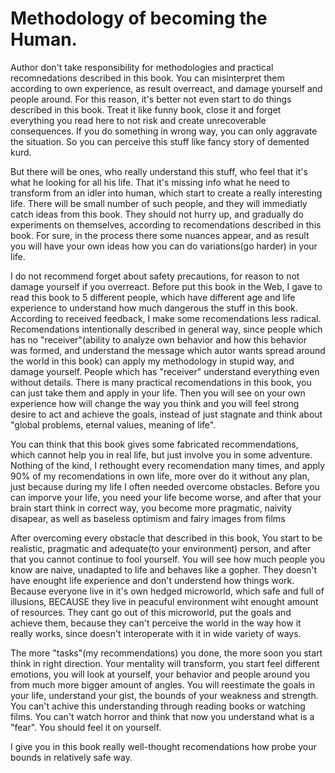 # Methodology of becoming the Human.

Author don't take responsibility for methodologies and practical recomnedations described in this book. You can misinterpret them according to own experience, as result overreact, and damage yourself and people around. For this reason, it's better not even start to do things described in this book. Treat it like funny book, close it and forget everything you read here to not risk and create unrecoverable consequences. If you do something in wrong way, you can only aggravate the situation. So you can perceive this stuff like fancy story of demented kurd.

But there will be ones, who really understand this stuff, who feel that it's what he looking for all his life. That it's missing info what he need to transform from an idler into human, which start to create a really interesting life. There will be small number of such people, and they will immediatly catch ideas from this book. They should not hurry up, and gradually do experiments on themselves, according to recomendations described in this book.  For sure, in the process there some nuances appear, and as result you will have your own ideas how you can do variations(go harder) in your life.

I do not recommend forget about safety precautions, for reason to not damage yourself if you overreact. Before put this book in the Web, I gave to read this book to 5 different people, which have different age and life experience to understand how much dangerous the stuff in this book. According to received feedback, I make some recomendations less radical. Recomendations intentionally described in general way, since people which has no "receiver"(ability to analyze own behavior and how this behavior was formed, and understand the message which autor wants spread around the world in this book) can apply my methodology in stupid way, and damage yourself. People which has "receiver" understand everything even without details. There is many practical recomendations in this book, you can just take them and apply in your life. Then you will see on your own experience how will change the way you think and you will feel strong desire to act and achieve the goals, instead of just stagnate and think about "global problems, eternal values, meaning of life".

You can think that this book gives some fabricated recommendations, which cannot help you in real life, but just involve you in some adventure. Nothing of the kind, I rethought every recomendation many times, and apply 90% of my recomendations in own life, more over do it without any plan, just because during my life I often needed overcome obstacles. Before you can imporve your life, you need your life become worse, and after that your brain start think in correct way, you become more pragmatic, naivity disapear, as well as baseless optimism and fairy images from films

After overcoming every obstacle that described in this book, You start to be realistic, pragmatic and adequate(to your environment) person, and after that you cannot continue to fool yourself. You will see how much people you know are naive, unadapted to life and behaves like a gopher. They doesn't have enought life experience and don't understend how things work. Because everyone live in it's own hedged microworld, which safe and full of illusions, BECAUSE they live in peacuful environment wiht enought amount of resources. They cant go out of this microworld, put the goals and achieve them, because they can't perceive the world in the way how it really works, since doesn't interoperate with it in wide variety of ways.

The more "tasks"(my recommendations) you done, the more soon you start think in right direction.  Your mentality will transform, you start feel different emotions, you will look at yourself, your behavior and people around you from much more bigger amount of angles. You will reestimate the goals in your life, understand your gist, the bounds of your weakness and strength. You can't achive this understanding through reading books or watching films. You can't watch horror and think that now you understand what is a "fear". You should feel it on yourself.

I give you in this book really well-thought recomendations how probe your bounds in relatively safe
way.
